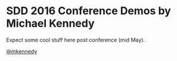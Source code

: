 # SDD 2016 Conference Demos by Michael Kennedy

Expect some cool stuff here post conference (mid May).

[@mkennedy](https://twitter.com/mkennedy)
